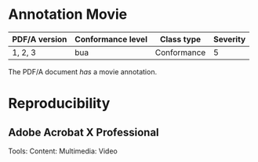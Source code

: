 # Annotation Movie

| PDF/A version | Conformance level | Class type  | Severity |
| ------------- | ----------------- | ----------  | -------- |
| 1, 2, 3       | bua               | Conformance | 5        |

The PDF/A document _has_ a movie annotation.

# Reproducibility
## Adobe Acrobat X Professional
Tools: Content: Multimedia: Video


